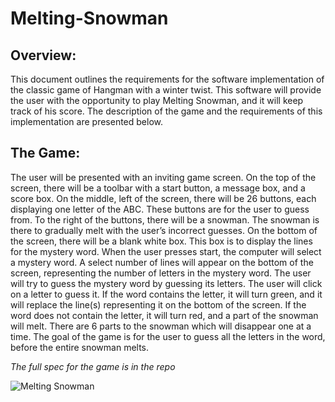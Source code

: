 # Melting-Snowman

## Overview:
This document outlines the requirements for the software implementation of the classic game of Hangman with a winter twist. This software will provide the user with the opportunity to play Melting Snowman, and it will keep track of his score. The description of the game and the requirements of this implementation are presented below.

## The Game:
The user will be presented with an inviting game screen. On the top of the screen, there will be a toolbar with a start button, a message box, and a score box. On the middle, left of the screen, there will be 26 buttons, each displaying one letter of the ABC. These buttons are for the user to guess from. To the right of the buttons, there will be a snowman. The snowman is there to gradually melt with the user’s incorrect guesses. On the bottom of the screen, there will be a blank white box. This box is to display the lines for the mystery word. 
When the user presses start, the computer will select a mystery word. A select number of lines will appear on the bottom of the screen, representing the number of letters in the mystery word. The user will try to guess the mystery word by guessing its letters. The user will click on a letter to guess it. If the word contains the letter, it will turn green, and it will replace the line(s) representing it on the bottom of the screen. If the word does not contain the letter, it will turn red, and a part of the snowman will melt. There are 6 parts to the snowman which will disappear one at a time. The goal of the game is for the user to guess all the letters in the word, before the entire snowman melts.

*The full spec for the game is in the repo*

![Melting Snowman](https://github.com/ChavaRaitzik/Melting-Snowman/assets/113143418/456839a4-ad62-4417-b78e-05a79f7365d4)


